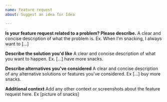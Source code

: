 ```yaml
---
name: Feature request
about: Suggest an idea for Idea

---
```


**Is your feature request related to a problem? Please describe.**
A clear and concise description of what the problem is. Ex. When I'm snacking, I always want to [...]

**Describe the solution you'd like**
A clear and concise description of what you want to happen. Ex. [...] have more snacks.

**Describe alternatives you've considered**
A clear and concise description of any alternative solutions or features you've considered. Ex [...] buy more snacks.

**Additional context**
Add any other context or screenshots about the feature request here. Ex [picture of snacks]

